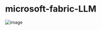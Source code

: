 # microsoft-fabric-LLM
![image](https://github.com/claudiomirti/microsoft-fabric-LLM/assets/38947100/5d5cd656-8915-4f53-a182-ae64c0f9668d)
